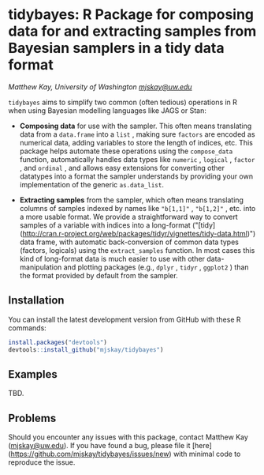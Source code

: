 # tidybayes: R Package for composing data for and extracting samples from Bayesian samplers in a tidy data format 

_Matthew Kay, University of Washington <mjskay@uw.edu>_

`tidybayes`  aims to simplify two common (often tedious) operations in R when
 using Bayesian modelling languages like JAGS or Stan:

* __Composing data__ for use with the sampler. This often means translating
  data from a `data.frame` into a `list` , making sure `factors` are encoded as
  numerical data, adding variables to store the length of indices, etc. This
  package helps automate these operations using the `compose_data` function,
  automatically handles data types like `numeric` , `logical` , `factor` , and `ordinal`
  , and allows easy extensions for converting other datatypes into a format the
  sampler understands by providing your own implementation of the generic `as.data_list`.

* __Extracting samples__ from the sampler, which often means translating
  columns of samples indexed by names like `"b[1,1]"` , `"b[1,2]"` , etc. into a
  more usable format. We provide a straightforward way to convert samples of a
  variable with indices into a long-format ("[tidy]
  (http://cran.r-project.org/web/packages/tidyr/vignettes/tidy-data.html)") data
  frame, with automatic back-conversion of common data types (factors, logicals)
  using the `extract_samples` function. In most cases this kind of long-format
  data is much easier to use with other data-manipulation and plotting packages
  (e.g., `dplyr` , `tidyr` , `ggplot2` ) than the format provided by default from
  the sampler.

## Installation

You can install the latest development version from GitHub with these R
commands:

```r
install.packages("devtools")
devtools::install_github("mjskay/tidybayes")
```

## Examples

TBD.

## Problems

Should you encounter any issues with this package, contact Matthew Kay
(<mjskay@uw.edu>). If you have found a bug, please file it [here]
(https://github.com/mjskay/tidybayes/issues/new) with minimal code to reproduce
the issue.

